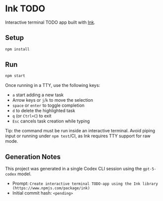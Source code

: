 # Ink TODO

Interactive terminal TODO app built with [Ink](https://www.npmjs.com/package/ink).

## Setup

```sh
npm install
```

## Run

```sh
npm start
```

Once running in a TTY, use the following keys:

- `a` start adding a new task
- Arrow keys or `j`/`k` to move the selection
- `space` or `enter` to toggle completion
- `d` to delete the highlighted task
- `q` (or `Ctrl+C`) to exit
- `Esc` cancels task creation while typing

Tip: the command must be run inside an interactive terminal. Avoid piping input
or running under `npm test`/CI, as Ink requires TTY support for raw mode.

## Generation Notes

This project was generated in a single Codex CLI session using the `gpt-5-codex`
model.

- Prompt: `Create interactive terminal TODO-app using the Ink library (https://www.npmjs.com/package/ink)`
- Initial commit hash: `<pending>`
